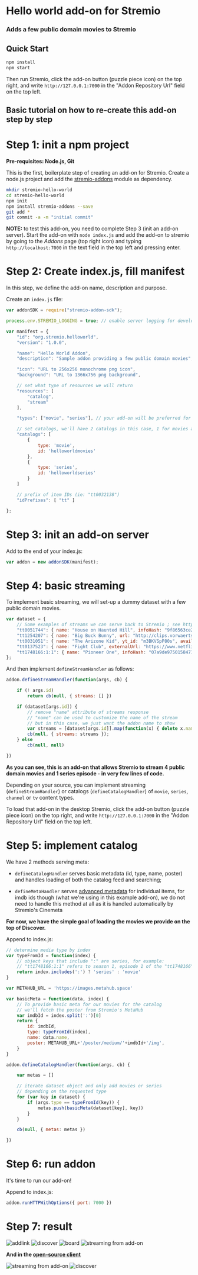 # Hello world add-on for Stremio
### Adds a few public domain movies to Stremio


## Quick Start

```bash
npm install
npm start
```

Then run Stremio, click the add-on button (puzzle piece icon) on the top right, and write `http://127.0.0.1:7000` in the "Addon Repository Url" field on the top left.


## Basic tutorial on how to re-create this add-on step by step

Step 1: init a npm project
=========================

**Pre-requisites: Node.js, Git**

This is the first, boilerplate step of creating an add-on for Stremio. Create a node.js project and add the [stremio-addons](http://github.com/Stremio/stremio-addons) module as dependency.

```bash
mkdir stremio-hello-world
cd stremio-hello-world
npm init
npm install stremio-addons --save
git add *
git commit -a -m "initial commit"
```

**NOTE:** to test this add-on, you need to complete Step 3 (init an add-on server). Start the add-on with `node index.js` and add the add-on to stremio by going to the *Addons* page (top right icon) and typing `http://localhost:7000` in the text field in the top left and pressing enter. 

Step 2: Create index.js, fill manifest
===========================

In this step, we define the add-on name, description and purpose.

Create an `index.js` file:
```javascript
var addonSDK = require("stremio-addon-sdk");

process.env.STREMIO_LOGGING = true; // enable server logging for development purposes

var manifest = {
    "id": "org.stremio.helloworld",
    "version": "1.0.0",

    "name": "Hello World Addon",
    "description": "Sample addon providing a few public domain movies",

    "icon": "URL to 256x256 monochrome png icon", 
    "background": "URL to 1366x756 png background",

    // set what type of resources we will return
    "resources": [
        "catalog",
        "stream"
    ],

    "types": ["movie", "series"], // your add-on will be preferred for these content types

    // set catalogs, we'll have 2 catalogs in this case, 1 for movies and 1 for series
    "catalogs": [
        {
            type: 'movie',
            id: 'helloworldmovies'
        },
        {
            type: 'series',
            id: 'helloworldseries'
        }
    ]

    // prefix of item IDs (ie: "tt0032138")
    "idPrefixes": [ "tt" ]

};
```

Step 3: init an add-on server
============================

Add to the end of your index.js:
```javascript
var addon = new addonSDK(manifest);
```

Step 4: basic streaming
==============================

To implement basic streaming, we will set-up a dummy dataset with a few public domain movies. 

```javascript
var dataset = {
    // Some examples of streams we can serve back to Stremio ; see https://github.com/Stremio/stremio-addon-sdk/blob/master/docs/api/responses/stream.md
    "tt0051744": { name: "House on Haunted Hill", infoHash: "9f86563ce2ed86bbfedd5d3e9f4e55aedd660960" }, // torrent
    "tt1254207": { name: "Big Buck Bunny", url: "http://clips.vorwaerts-gmbh.de/big_buck_bunny.mp4", availability: 1 }, // HTTP stream
    "tt0031051": { name: "The Arizone Kid", yt_id: "m3BKVSpP80s", availability: 3 }, // YouTube stream
    "tt0137523": { name: "Fight Club", externalUrl: "https://www.netflix.com/watch/26004747" }, // redirects to Netflix
    "tt1748166:1:1": { name: "Pioneer One", infoHash: "07a9de9750158471c3302e4e95edb1107f980fa6" }, // torrent for season 1, episode 1
};
```

And then implement ``defineStreamHandler`` as follows:

```javascript
addon.defineStreamHandler(function(args, cb) {

    if (! args.id)
        return cb(null, { streams: [] })

    if (dataset[args.id]) {
        // remove "name" attribute of streams response
        // "name" can be used to customize the name of the stream
        // but in this case, we just want the addon name to show
        var streams = [dataset[args.id]].map(function(x) { delete x.name; return x })
        cb(null, { streams: streams });
    } else
        cb(null, null)

})
```

**As you can see, this is an add-on that allows Stremio to stream 4 public domain movies and 1 series episode - in very few lines of code.**

Depending on your source, you can implement streaming (`defineStreamHandler`) or catalogs (`defineCatalogHandler`) of ``movie``, ``series``, ``channel`` or ``tv`` content types.

To load that add-on in the desktop Stremio, click the add-on button (puzzle piece icon) on the top right, and write `http://127.0.0.1:7000` in the "Addon Repository Url" field on the top left.

Step 5: implement catalog
==============================

We have 2 methods serving meta: 

- ``defineCatalogHandler`` serves basic metadata (id, type, name, poster) and handles loading of both the catalog feed and searching;

- ``defineMetaHandler`` serves [advanced metadata](https://github.com/Stremio/stremio-addon-sdk/blob/docs/docs/api/responses/meta.md) for individual items, for imdb ids though (what we're using in this example add-on), we do not need to handle this method at all as it is handled automatically by Stremio's Cinemeta

**For now, we have the simple goal of loading the movies we provide on the top of Discover.**

Append to index.js:

```javascript
// determine media type by index
var typeFromId = function(index) {
    // object keys that include ":" are series, for example:
    // "tt1748166:1:1" refers to season 1, episode 1 of the "tt1748166" imdb id
    return index.includes(':') ? 'series' : 'movie'
}

var METAHUB_URL = 'https://images.metahub.space'

var basicMeta = function(data, index) {
    // To provide basic meta for our movies for the catalog
    // we'll fetch the poster from Stremio's MetaHub
    var imdbId = index.split(':')[0]
    return {
        id: imdbId,
        type: typeFromId(index),
        name: data.name,
        poster: METAHUB_URL+'/poster/medium/'+imdbId+'/img',
    }
}

addon.defineCatalogHandler(function(args, cb) {

    var metas = []

    // iterate dataset object and only add movies or series
    // depending on the requested type
    for (var key in dataset) {
        if (args.type == typeFromId(key)) {
            metas.push(basicMeta(dataset[key], key))
        }
    }

    cb(null, { metas: metas })

})
```

Step 6: run addon
===================

It's time to run our add-on!

Append to index.js:
```javascript
addon.runHTTPWithOptions({ port: 7000 })
```

Step 7: result
===================

![addlink](screenshots/stremio-addons-add-link.png)
![discover](screenshots/stremio-addons-discover.png)
![board](screenshots/stremio-addons-board.png)
![streaming from add-on](screenshots/streaming.png)

**And in the [open-source client](https://github.com/Stremio/stremio-client-demo/)**

![streaming from add-on](screenshots/stremio-addons-client.png)
![discover](screenshots/stremio-addons-client-discover.png)
